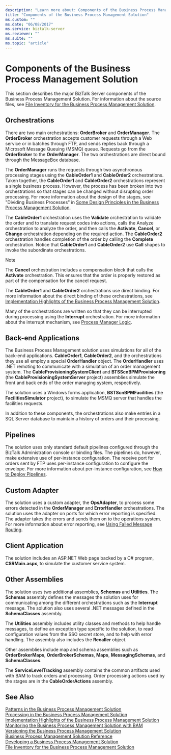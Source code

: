 ```yaml
---
description: "Learn more about: Components of the Business Process Management Solution"
title: "Components of the Business Process Management Solution"
ms.custom: ""
ms.date: "06/08/2017"
ms.service: biztalk-server
ms.reviewer: ""
ms.suite: ""
ms.topic: "article"
---
```

# Components of the Business Process Management Solution
This section describes the major BizTalk Server components of the Business Process Management Solution. For information about the source files, see [File Inventory for the Business Process Management Solution](../core/file-inventory-for-the-business-process-management-solution.md).  
  
## Orchestrations  
 There are two main orchestrations: **OrderBroker** and **OrderManager**. The **OrderBroker** orchestration accepts customer requests through a Web service or in batches through FTP, and sends replies back through a Microsoft Message Queuing (MSMQ) queue. Requests go from the **OrderBroker** to the **OrderManager**. The two orchestrations are direct bound through the MessageBox database.  
  
 The **OrderManager** runs the requests through two asynchronous processing stages using the **CableOrder1** and **CableOrder2** orchestrations. Taken together, the **CableOrder1** and **CableOrder2** orchestrations represent a single business process. However, the process has been broken into two orchestrations so that stages can be changed without disrupting order processing. For more information about the design of the stages, see "Dividing Business Processes" in [Some Design Principles in the Business Process Management Solution](../core/some-design-principles-in-the-business-process-management-solution.md).  
  
 The **CableOrder1** orchestration uses the **Validate** orchestration to validate the order and to translate request codes into actions, calls the Analyze orchestration to analyze the order, and then calls the **Activate**, **Cancel**, or **Change** orchestration depending on the required action. The **CableOrder2** orchestration handles completion of the order by calling the **Complete** orchestration. Notice that **CableOrder1** and **CableOrder2** use **Call** shapes to invoke the subordinate orchestrations.  
  
> [!NOTE]
>  The **Cancel** orchestration includes a compensation block that calls the **Activate** orchestration. This ensures that the order is properly restored as part of the compensation for the cancel request.  
  
 The **CableOrder1** and **CableOrder2** orchestrations use direct binding. For more information about the direct binding of these orchestrations, see [Implementation Highlights of the Business Process Management Solution](../core/implementation-highlights-of-the-business-process-management-solution.md).  
  
 Many of the orchestrations are written so that they can be interrupted during processing using the **Interrupt** orchestration. For more information about the interrupt mechanism, see [Process Manager Logic](../core/process-manager-logic.md).  
  
## Back-end Applications  
 The Business Process Management solution uses simulations for all of the back-end applications. **CableOrder1**, **CableOrder2**, and the orchestrations they use all employ a special **OrderHandler** object. The **OrderHandler** uses .NET remoting to communicate with a simulation of an order management system. The **CableProvisioningSystemClient** and **BTSScnBPMProvisioning** (the **CableProvisioningSystemServer** project) assemblies simulate the front and back ends of the order managing system, respectively.  
  
 The solution uses a Windows forms application, **BSTScnBPMFacilities** (the **FacilitiesSimulator** project), to simulate the MSMQ server that handles the facilities requests.  
  
 In addition to these components, the orchestrations also make entries in a SQL Server database to maintain a history of orders and their processing.  
  
## Pipelines  
 The solution uses only standard default pipelines configured through the BizTalk Administration console or binding files. The pipelines do, however, make extensive use of per-instance configuration. The receive port for orders sent by FTP uses per-instance configuration to configure the envelope. For more information about per-instance configuration, see [How to Deploy Pipelines](../core/how-to-deploy-pipelines.md).  
  
## Custom Adapter  
 The solution uses a custom adapter, the **OpsAdapter**, to process some errors detected in the **OrderManager** and **ErrorHandler** orchestrations. The solution uses the adapter on ports for which error reporting is specified. The adapter takes the errors and sends them on to the operations system. For more information about error reporting, see [Using Failed Message Routing](../core/using-failed-message-routing.md).  
  
## Client Application  
 The solution includes an ASP.NET Web page backed by a C# program, **CSRMain.aspx**, to simulate the customer service system.  
  
## Other Assemblies  
 The solution uses two additional assemblies, **Schemas** and **Utilities**. The **Schemas** assembly defines the messages the solution uses for communicating among the different orchestrations such as the **Interrupt** message. The solution also uses several .NET messages defined in the **SchemaClasses** assembly.  
  
 The **Utilities** assembly includes utility classes and methods to help handle messages, to define an exception type specific to the solution, to read configuration values from the SSO secret store, and to help with error handling. The assembly also includes the **Recaller** object.  
  
 Other assemblies include map and schema assemblies such as **OrderBrokerMaps**, **OrderBrokerSchemas**, **Maps**, **MessagingSchemas**, and **SchemaClasses**.  
  
 The **ServiceLevelTracking** assembly contains the common artifacts used with BAM to track orders and processing. Order processing actions used by the stages are in the **CableOrderActions** assembly.  
  
## See Also  
 [Patterns in the Business Process Management Solution](../core/patterns-in-the-business-process-management-solution.md)   
 [Processing in the Business Process Management Solution](../core/processing-in-the-business-process-management-solution.md)   
 [Implementation Highlights of the Business Process Management Solution](../core/implementation-highlights-of-the-business-process-management-solution.md)   
 [Monitoring the Business Process Management Solution with BAM](../core/monitoring-the-business-process-management-solution-with-bam.md)   
 [Versioning the Business Process Management Solution](../core/versioning-the-business-process-management-solution.md)   
 [Business Process Management Solution Reference](../core/business-process-management-solution-reference.md)   
 [Developing a Business Process Management Solution](../core/developing-a-business-process-management-solution.md)   
 [File Inventory for the Business Process Management Solution](../core/file-inventory-for-the-business-process-management-solution.md)
